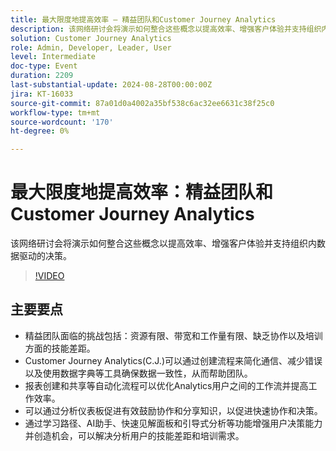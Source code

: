 ```yaml
---
title: 最大限度地提高效率 — 精益团队和Customer Journey Analytics
description: 该网络研讨会将演示如何整合这些概念以提高效率、增强客户体验并支持组织内数据驱动的决策。
solution: Customer Journey Analytics
role: Admin, Developer, Leader, User
level: Intermediate
doc-type: Event
duration: 2209
last-substantial-update: 2024-08-28T00:00:00Z
jira: KT-16033
source-git-commit: 87a01d0a4002a35bf538c6ac32ee6631c38f25c0
workflow-type: tm+mt
source-wordcount: '170'
ht-degree: 0%

---
```



# 最大限度地提高效率：精益团队和Customer Journey Analytics

该网络研讨会将演示如何整合这些概念以提高效率、增强客户体验并支持组织内数据驱动的决策。

>[!VIDEO](https://video.tv.adobe.com/v/3432998/?learn=on)

## 主要要点

* 精益团队面临的挑战包括：资源有限、带宽和工作量有限、缺乏协作以及培训方面的技能差距。
* Customer Journey Analytics(C.J.)可以通过创建流程来简化通信、减少错误以及使用数据字典等工具确保数据一致性，从而帮助团队。
* 报表创建和共享等自动化流程可以优化Analytics用户之间的工作流并提高工作效率。
* 可以通过分析仪表板促进有效鼓励协作和分享知识，以促进快速协作和决策。
* 通过学习路径、AI助手、快速见解面板和引导式分析等功能增强用户决策能力并创造机会，可以解决分析用户的技能差距和培训需求。
